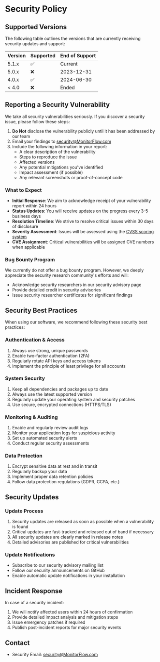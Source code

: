 # Security Policy

## Supported Versions

The following table outlines the versions that are currently receiving security updates and support:

| Version | Supported          | End of Support |
| ------- | ------------------ | -------------- |
| 5.1.x   | :white_check_mark: | Current        |
| 5.0.x   | :x:                | 2023-12-31     |
| 4.0.x   | :white_check_mark: | 2024-06-30     |
| < 4.0   | :x:                | Ended          |

## Reporting a Security Vulnerability

We take all security vulnerabilities seriously. If you discover a security issue, please follow these steps:

1. **Do Not** disclose the vulnerability publicly until it has been addressed by our team
2. Email your findings to <security@MonitorFlow.com>
3. Include the following information in your report:
   - A clear description of the vulnerability
   - Steps to reproduce the issue
   - Affected versions
   - Any potential mitigations you've identified
   - Impact assessment (if possible)
   - Any relevant screenshots or proof-of-concept code

### What to Expect

- **Initial Response**: We aim to acknowledge receipt of your vulnerability report within 24 hours
- **Status Updates**: You will receive updates on the progress every 3-5 business days
- **Resolution Timeline**: We strive to resolve critical issues within 30 days of disclosure
- **Severity Assessment**: Issues will be assessed using the [CVSS scoring system](https://www.first.org/cvss/)
- **CVE Assignment**: Critical vulnerabilities will be assigned CVE numbers when applicable

### Bug Bounty Program

We currently do not offer a bug bounty program. However, we deeply appreciate the security research community's efforts and will:

- Acknowledge security researchers in our security advisory page
- Provide detailed credit in security advisories
- Issue security researcher certificates for significant findings

## Security Best Practices

When using our software, we recommend following these security best practices:

### Authentication & Access

1. Always use strong, unique passwords
2. Enable two-factor authentication (2FA)
3. Regularly rotate API keys and access tokens
4. Implement the principle of least privilege for all accounts

### System Security

1. Keep all dependencies and packages up to date
2. Always use the latest supported version
3. Regularly update your operating system and security patches
4. Use secure, encrypted connections (HTTPS/TLS)

### Monitoring & Auditing

1. Enable and regularly review audit logs
2. Monitor your application logs for suspicious activity
3. Set up automated security alerts
4. Conduct regular security assessments

### Data Protection

1. Encrypt sensitive data at rest and in transit
2. Regularly backup your data
3. Implement proper data retention policies
4. Follow data protection regulations (GDPR, CCPA, etc.)

## Security Updates

### Update Process

1. Security updates are released as soon as possible when a vulnerability is found
2. Critical updates are fast-tracked and released out of band if necessary
3. All security updates are clearly marked in release notes
4. Detailed advisories are published for critical vulnerabilities

### Update Notifications

- Subscribe to our security advisory mailing list
- Follow our security announcements on GitHub
- Enable automatic update notifications in your installation

## Incident Response

In case of a security incident:

1. We will notify affected users within 24 hours of confirmation
2. Provide detailed impact analysis and mitigation steps
3. Issue emergency patches if required
4. Publish post-incident reports for major security events

## Contact

- Security Email: <security@MonitorFlow.com>
